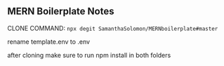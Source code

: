 ## MERN Boilerplate Notes 

CLONE COMMAND: `npx degit SamanthaSolomon/MERNboilerplate#master`

rename template.env to .env

after cloning make sure to run npm install in both folders